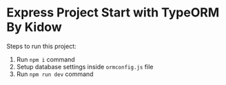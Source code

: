 # Express Project Start with TypeORM By Kidow

Steps to run this project:

1. Run `npm i` command
2. Setup database settings inside `ormconfig.js` file
3. Run `npm run dev` command
